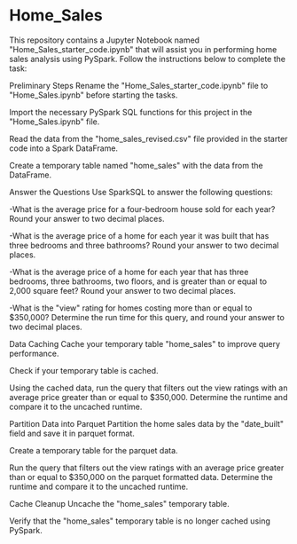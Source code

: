 # Home_Sales

This repository contains a Jupyter Notebook named "Home_Sales_starter_code.ipynb" that will assist you in performing home sales analysis using PySpark. Follow the instructions below to complete the task:

Preliminary Steps
Rename the "Home_Sales_starter_code.ipynb" file to "Home_Sales.ipynb" before starting the tasks.

Import the necessary PySpark SQL functions for this project in the "Home_Sales.ipynb" file.

Read the data from the "home_sales_revised.csv" file provided in the starter code into a Spark DataFrame.

Create a temporary table named "home_sales" with the data from the DataFrame.

Answer the Questions
Use SparkSQL to answer the following questions:

-What is the average price for a four-bedroom house sold for each year? Round your answer to two decimal places.

-What is the average price of a home for each year it was built that has three bedrooms and three bathrooms? Round your answer to two decimal places.

-What is the average price of a home for each year that has three bedrooms, three bathrooms, two floors, and is greater than or equal to 2,000 square feet? Round your answer to two decimal places.

-What is the "view" rating for homes costing more than or equal to $350,000? Determine the run time for this query, and round your answer to two decimal places.

Data Caching
Cache your temporary table "home_sales" to improve query performance.

Check if your temporary table is cached.

Using the cached data, run the query that filters out the view ratings with an average price greater than or equal to $350,000. Determine the runtime and compare it to the uncached runtime.

Partition Data into Parquet
Partition the home sales data by the "date_built" field and save it in parquet format.

Create a temporary table for the parquet data.

Run the query that filters out the view ratings with an average price greater than or equal to $350,000 on the parquet formatted data. Determine the runtime and compare it to the uncached runtime.

Cache Cleanup
Uncache the "home_sales" temporary table.

Verify that the "home_sales" temporary table is no longer cached using PySpark.










